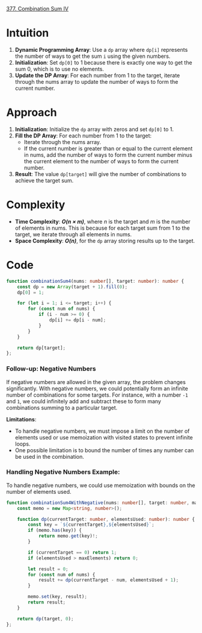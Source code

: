 [377. Combination Sum IV](https://leetcode.com/problems/combination-sum-iv/)

# Intuition

1. **Dynamic Programming Array**: Use a `dp` array where `dp[i]` represents the number of ways to get the sum `i` using the given numbers.
2. **Initialization**: Set `dp[0]` to 1 because there is exactly one way to get the sum 0, which is to use no elements.
3. **Update the DP Array**: For each number from 1 to the target, iterate through the nums array to update the number of ways to form the current number.

# Approach

1. **Initialization**: Initialize the `dp` array with zeros and set `dp[0]` to 1.
2. **Fill the DP Array**: For each number from 1 to the target:
   - Iterate through the nums array.
   - If the current number is greater than or equal to the current element in nums, add the number of ways to form the current number minus the current element to the number of ways to form the current number.
3. **Result**: The value `dp[target]` will give the number of combinations to achieve the target sum.

# Complexity

- **Time Complexity**: ***O(n × m)***, where *n* is the target and *m* is the number of elements in nums. This is because for each target sum from 1 to the target, we iterate through all elements in nums.
- **Space Complexity**: ***O(n)***, for the `dp` array storing results up to the target.

# Code
```typescript
function combinationSum4(nums: number[], target: number): number {
    const dp = new Array(target + 1).fill(0);
    dp[0] = 1;

    for (let i = 1; i <= target; i++) {
        for (const num of nums) {
            if (i - num >= 0) {
                dp[i] += dp[i - num];
            }
        }
    }

    return dp[target];
};

```

### Follow-up: Negative Numbers

If negative numbers are allowed in the given array, the problem changes significantly. With negative numbers, we could potentially form an infinite number of combinations for some targets. For instance, with a number `-1` and `1`, we could infinitely add and subtract these to form many combinations summing to a particular target.

**Limitations**:
- To handle negative numbers, we must impose a limit on the number of elements used or use memoization with visited states to prevent infinite loops.
- One possible limitation is to bound the number of times any number can be used in the combination.

### Handling Negative Numbers Example:

To handle negative numbers, we could use memoization with bounds on the number of elements used.

```typescript
function combinationSum4WithNegative(nums: number[], target: number, maxElements: number): number {
    const memo = new Map<string, number>();

    function dp(currentTarget: number, elementsUsed: number): number {
        const key = `${currentTarget},${elementsUsed}`;
        if (memo.has(key)) {
            return memo.get(key)!;
        }

        if (currentTarget == 0) return 1;
        if (elementsUsed > maxElements) return 0;

        let result = 0;
        for (const num of nums) {
            result += dp(currentTarget - num, elementsUsed + 1);
        }

        memo.set(key, result);
        return result;
    }

    return dp(target, 0);
};

```
